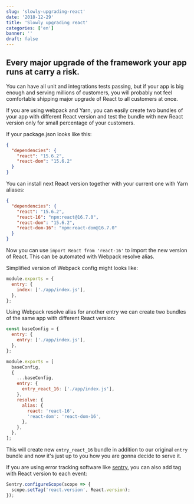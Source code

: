 ```yaml
---
slug: 'slowly-upgrading-react'
date: '2018-12-29'
title: 'Slowly upgrading react'
categories: ['en']
banner: ''
draft: false
---
```


## Every major upgrade of the framework your app runs at carry a risk.

You can have all unit and integrations tests passing, but if your app is big enough and serving millions of customers, you will probably not feel comfortable shipping major upgrade of React to all customers at once.

If you are using webpack and Yarn, you can easily create two bundles of your app with different React version and test the bundle with new React version only for small percentage of your customers.

If your package.json looks like this:

```json!package.json
{
  "dependencies": {
    "react": "15.6.2",
    "react-dom": "15.6.2"
  }
}
```

You can install next React version together with your current one with Yarn aliases:

```json!package.json
{
  "dependencies": {
    "react": "15.6.2",
    "react-16": "npm:react@16.7.0",
    "react-dom": "15.6.2",
    "react-dom-16": "npm:react-dom@16.7.0"
  }
}
```

Now you can use `import React from 'react-16'` to import the new version of React. This can be automated with Webpack resolve alias.

Simplified version of Webpack config might looks like:

```js!webpack.config.js
module.exports = {
  entry: {
    index: ['./app/index.js'],
  },
};
```

Using Webpack resolve alias for another entry we can create two bundles of the same app with different React version:

```js!webpack.config.js
const baseConfig = {
  entry: {
    entry: ['./app/index.js'],
  },
};

module.exports = [
  baseConfig,
  {
    ...baseConfig,
    entry: {
      entry_react_16: ['./app/index.js'],
    },
    resolve: {
      alias: {
        react: 'react-16',
        'react-dom': 'react-dom-16',
      },
    },
  },
];
```

This will create new `entry_react_16` bundle in addition to our original `entry` bundle and now it's just up to you how you are gonna decide to serve it.

If you are using error tracking software like [sentry](https://sentry.io), you can also add tag with React version to each event:

```js
Sentry.configureScope(scope => {
  scope.setTag('react.version', React.version);
});
```
